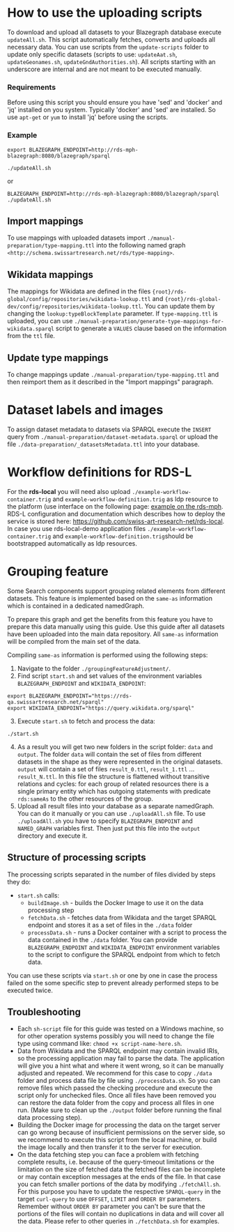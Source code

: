 # How to use the uploading scripts
To download and upload all datasets to your Blazegraph database execute `updateAll.sh`. This script automatically fetches, converts and uploads all necessary data. You can use scripts from the `update-scripts` folder to update only specific datasets (scripts to use: `updateAat.sh`, `updateGeonames.sh`, `updateGndAuthorities.sh`). All scripts starting with an underscore are internal and are not meant to be executed manually.

### Requirements
Before using this script you should ensure you have 'sed' and 'docker' and 'jq' installed on you system. Typically 'docker' and 'sed' are installed. So use `apt-get` or `yum` to install 'jq' before using the scripts.

### Example
```
export BLAZEGRAPH_ENDPOINT=http://rds-mph-blazegraph:8080/blazegraph/sparql

./updateAll.sh
```
or
```
BLAZEGRAPH_ENDPOINT=http://rds-mph-blazegraph:8080/blazegraph/sparql ./updateAll.sh
```

## Import mappings
To use mappings with uploaded datasets import `./manual-preparation/type-mapping.ttl` into the following named graph `<http://schema.swissartresearch.net/rds/type-mapping>`.

## Wikidata mappings
The mappings for Wikidata are defined in the files `{root}/rds-global/config/repositories/wikidata-lookup.ttl` and `{root}/rds-global-dev/config/repositories/wikidata-lookup.ttl`. You can update them by changing the `lookup:typeBlockTemplate` parameter. If `type-mapping.ttl` is uploaded, you can use `./manual-preparation/generate-type-mappings-for-wikidata.sparql` script to generate a `VALUES` clause based on the information from the `ttl` file.

## Update type mappings
To change mappings update `./manual-preparation/type-mapping.ttl` and then reimport them as it described in the "Import mappings" paragraph.

# Dataset labels and images
To assign dataset metadata to datasets via SPARQL execute the `INSERT` query from `./manual-preparation/dataset-metadata.sparql` or upload the file `./data-preparation/_datasetsMetadata.ttl` into your database.

# Workflow definitions for RDS-L
For the **rds-local** you will need also upload `./example-workflow-container.trig` and `example-workflow-definition.trig` as ldp resource to the platform (use interface on the following page: [example on the rds-mph](https://rds-local-mph.swissartresearch.net/resource/Platform:rootContainer?repository=assets). RDS-L configuration and documentation which describes how to deploy the service is stored here: https://github.com/swiss-art-research-net/rds-local. In case you use rds-local-demo application files `./example-workflow-container.trig` and `example-workflow-definition.trig`should be bootstrapped automatically as ldp resources.

# Grouping feature
Some Search components support grouping related elements from different datasets. This feature is implemented based on the `same-as` information which is contained in a dedicated namedGraph. 

To prepare this graph and get the benefits from this feature you have to prepare this data manually using this guide. Use this guide after all datasets have been uploaded into the main data repository. All `same-as` information will be compiled from the main set of the data.

Compiling `same-as` information is performed using the following steps:
1. Navigate to the folder `./groupingFeatureAdjustment/`.
2. Find script `start.sh` and set values of the environment variables `BLAZEGRAPH_ENDPOINT` and `WIKIDATA_ENDPOINT`:
```
export BLAZEGRAPH_ENDPOINT="https://rds-qa.swissartresearch.net/sparql"
export WIKIDATA_ENDPOINT="https://query.wikidata.org/sparql"
```
3. Execute `start.sh` to fetch and process the data:
```
./start.sh
```
4. As a result you will get two new folders in the script folder: `data` and `output`. The folder `data` will contain the set of files from different datasets in the shape as they were represented in the original datasets. `output` will contain a set of files `result_0.ttl`, `result_1.ttl` ... `result_N.ttl`. In this file the structure is flattened without transitive relations and cycles: for each group of related resources there is a single primary entity which has outgoing statements with predicate `rds:sameAs` to the other resources of the group.
5. Upload all result files into your database as a separate namedGraph. You can do it manually or you can use `./uploadAll.sh` file. To use `./uploadAll.sh` you have to specify `BLAZEGRAPH_ENDPOINT` and `NAMED_GRAPH` variables first. Then just put this file into the `output` directory and execute it.

## Structure of processing scripts
The processing scripts separated in the number of files divided by steps they do:
* `start.sh` calls:
    * `buildImage.sh` - builds the Docker Image to use it on the data processing step
    * `fetchData.sh` - fetches data from Wikidata and the target SPARQL endpoint and stores it as a set of files in the `./data` folder
    * `processData.sh` - runs a Docker container with a script to process the data contained in the `./data` folder. You can provide `BLAZEGRAPH_ENDPOINT` and `WIKIDATA_ENDPOINT` environment variables to the script to configure the SPARQL endpoint from which to fetch data.

You can use these scripts via `start.sh` or one by one in case the process failed on the some specific step to prevent already performed steps to be executed twice.

## Troubleshooting
* Each `sh-script` file for this guide was tested on a Windows machine, so for other operation systems possibly you will need to change the file type using command like: ```chmod +x script-name-here.sh```.
* Data from Wikidata and the SPARQL endpoint may contain invalid IRIs, so the processing application may fail to parse the data. The application will give you a hint what and where it went wrong, so it can be manually adjusted and repeated. We recommend for this case to copy `./data` folder and process data file by file using `./processData.sh`. So you can remove files which passed the checking procedure and execute the script only for unchecked files. Once all files have been removed you can restore the data folder from the copy and process all files in one run. (Make sure to clean up the `./output` folder before running the final data processing step).
* Building the Docker image for processing the data on the target server can go wrong because of insufficient permissions on the server side, so we recommend to execute this script from the local machine, or build the image locally and then transfer it to the server for execution.
* On the data fetching step you can face a problem with fetching complete results, i.e. because of the query-timeout limitations or the limitation on the size of fetched data the fetched files can be incomplete or may contain exception messages at the ends of the file. In that case you can fetch smaller portions of the data by modifying `./fetchAll.sh`. For this purpose you have to update the respective `SPARQL-query` in the target `curl-query` to use `OFFSET`, `LIMIT` and `ORDER BY` parameters. Remember without `ORDER BY` parameter you can't be sure that the portions of the files will contain no duplications in data and will cover all the data. Please refer to other queries in `./fetchData.sh` for examples.
